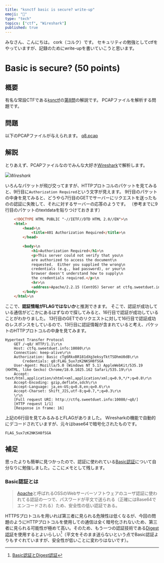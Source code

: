 ```yaml
--- 
title: "ksnctf basic is secure? write-up" 
emoji: "📝" 
type: "tech" 
topics: ["ctf", "Wireshark"] 
published: true 
--- 
```


みなさん、こんにちは。
cork（コルク）です。
セキュリティの勉強としてctfをやっていますが、記録のためにwrite-upを書いていこうと思います。

# Basic is secure? (50 points)

## 概要
有名な常設CTFである[ksnctf](https://ksnctf.sweetduet.info/)の[第8問](https://ksnctf.sweetduet.info/problem/8)の解説です。
PCAPファイルを解析する問題です。

## 問題
以下のPCAPファイルが与えられます。
[q8.pcap](https://ksnctf.sweetduet.info/q/8/q8.pcap)

## 解説
とりあえず、PCAPファイルなのでみんな大好き[Wireshark](https://www.wireshark.org/)で解析します。

![](https://storage.googleapis.com/zenn-user-upload/b5493b6a2fd7-20211213.png)*Wireshark*

いろんなパケットが飛び交ってますが、HTTPプロトコルのパケットを見てみると、9行目に`Authorization Required`という文字が見えます。
9行目のパケットの中身を見てみると、どうやら7行目のGETでサーバーにリクエストを送ったものの認証に失敗して、それに対するサーバーの応答のようです。
（参考までに9行目のパケットのtextdataを貼りつけておきます）

```html
    <!DOCTYPE HTML PUBLIC "-//IETF//DTD HTML 2.0//EN">\n
    <html>
        <head>\n
            <title>401 Authorization Required</title>\n
        </head>
        
        <body>\n
            <h1>Authorization Required</h1>\n
            <p>This server could not verify that you\n
            are authorized to access the document\n
            requested.  Either you supplied the wrong\n
            credentials (e.g., bad password), or your\n
            browser doesn't understand how to supply\n
            the credentials required.</p>\n
            <hr>\n
            <address>Apache/2.2.15 (CentOS) Server at ctfq.sweetduet.info Port 10080</address>\n
        </body>
    </html>\n
```

ここで、**認証情報がFLAGではないか**と推測できます。
そこで、認証が成功している通信がどこかにあるはずなので探してみると、16行目で認証が成功していることがわかりました。
13行目のGETでのリクエストに対して16行目で認証成功のレスポンスをしているので、13行目に認証情報が含まれていると考え、パケットのHTTPプロトコルの中身を見てみます。

```
Hypertext Transfer Protocol
    GET /~q8/ HTTP/1.1\r\n
    Host: ctfq.sweetduet.info:10080\r\n
    Connection: keep-alive\r\n
    Authorization: Basic cTg6RkxBR181dXg3eksyTktTSDhmU0dB\r\n
        Credentials: q8:FLAG_5ux7zK2NKSH8fSGA
    User-Agent: Mozilla/5.0 (Windows NT 5.1) AppleWebKit/535.19 (KHTML, like Gecko) Chrome/18.0.1025.162 Safari/535.19\r\n
    Accept: text/html,application/xhtml+xml,application/xml;q=0.9,*/*;q=0.8\r\n
    Accept-Encoding: gzip,deflate,sdch\r\n
    Accept-Language: ja,en-US;q=0.8,en;q=0.6\r\n
    Accept-Charset: Shift_JIS,utf-8;q=0.7,*;q=0.3\r\n
    \r\n
    [Full request URI: http://ctfq.sweetduet.info:10080/~q8/]
    [HTTP request 1/1]
    [Response in frame: 16]
```
上記の6行目を見てみるみるとFLAGがありました。
Wiresharkの機能で自動的にデコードされていますが、元々はbase64で暗号化されたものです。

```
FLAG_5ux7zK2NKSH8fSGA
```

## 補足
思ったよりも簡単に見つかったので、認証に使われている[Basic認証](https://ja.wikipedia.org/wiki/Basic%E8%AA%8D%E8%A8%BC)について自分なりに勉強しました。ここにメモとして残します。

### Basic認証とは
>[Apache](https://ja.wikipedia.org/wiki/Apache_HTTP_Server)と呼ばれるOSSのWebサーバーソフトウェアのユーザ認証に使われてる認証の一つで、パスワードが平文で送られる（正確にはBase64でエンコードされる）ため、安全性の低い認証である。

HTTPSプロトコルを用いれば第三者に見られる危険性は低くなるが、今回の問題のようにHTTPプロトコルを使用しての通信は全く暗号化されないため、第三者に見られる可能性が極めて高い。そのため、もう一つの認証技術である[Digest認証](https://ja.wikipedia.org/wiki/Digest%E8%AA%8D%E8%A8%BC)を使用するとよいらしい[^1]（平文をそのまま送らないという点でBasic認証よりもすぐれていますが、安全性が低いことに変わりはないです）。

[^1]: [Basic認証とDigest認証](https://qiita.com/hyuy/items/3a7ee467cd7ce2748e48)